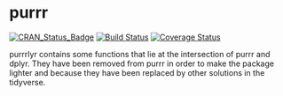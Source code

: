# purrr

[![CRAN_Status_Badge](http://www.r-pkg.org/badges/version/purrrlyr)](http://cran.r-project.org/package=purrrlyr)
[![Build Status](https://travis-ci.org/hadley/purrrlyr.svg?branch=master)](https://travis-ci.org/hadley/purrrlyr)
[![Coverage Status](https://img.shields.io/codecov/c/github/hadley/purrrlyr/master.svg)](https://codecov.io/github/hadley/purrrlyr?branch=master)

purrrlyr contains some functions that lie at the intersection of purrr and dplyr. They have been removed from purrr in order to make the package lighter and because they have been replaced by other solutions in the tidyverse.
